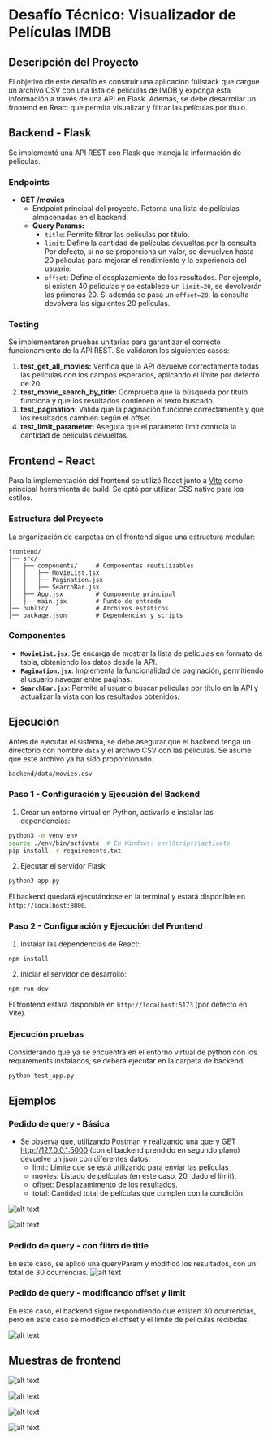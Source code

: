 # Desafío Técnico: Visualizador de Películas IMDB

## Descripción del Proyecto
El objetivo de este desafío es construir una aplicación fullstack que cargue un archivo CSV con una lista de películas de IMDB y exponga esta información a través de una API en Flask. Además, se debe desarrollar un frontend en React que permita visualizar y filtrar las películas por título.

## Backend - Flask
Se implementó una API REST con Flask que maneja la información de películas.

### **Endpoints**
- **GET /movies**
    - Endpoint principal del proyecto. Retorna una lista de películas almacenadas en el backend.
    - **Query Params:**
        - `title`: Permite filtrar las películas por título.
        - `limit`: Define la cantidad de películas devueltas por la consulta. Por defecto, si no se proporciona un valor, se devuelven hasta 20 películas para mejorar el rendimiento y la experiencia del usuario.
        - `offset`: Define el desplazamiento de los resultados. Por ejemplo, si existen 40 películas y se establece un `limit=20`, se devolverán las primeras 20. Si además se pasa un `offset=20`, la consulta devolverá las siguientes 20 películas.

### **Testing**
Se implementaron pruebas unitarias para garantizar el correcto funcionamiento de la API REST. Se validaron los siguientes casos:

1. **test_get_all_movies:** Verifica que la API devuelve correctamente todas las películas con los campos esperados, aplicando el límite por defecto de 20.
2. **test_movie_search_by_title:** Comprueba que la búsqueda por título funciona y que los resultados contienen el texto buscado.
3. **test_pagination:** Valida que la paginación funcione correctamente y que los resultados cambien según el offset.
4. **test_limit_parameter:** Asegura que el parámetro limit controla la cantidad de películas devueltas.

## Frontend - React
Para la implementación del frontend se utilizó React junto a [Vite](https://vite.dev/) como principal herramienta de build. Se optó por utilizar CSS nativo para los estilos.

### **Estructura del Proyecto**
La organización de carpetas en el frontend sigue una estructura modular:

```
frontend/
│── src/
│   ├── components/     # Componentes reutilizables
│   │   ├── MovieList.jsx
│   │   ├── Pagination.jsx
│   │   ├── SearchBar.jsx
│   ├── App.jsx         # Componente principal
│   ├── main.jsx        # Punto de entrada
│── public/             # Archivos estáticos
│── package.json        # Dependencias y scripts
```

### **Componentes**
- **`MovieList.jsx`**: Se encarga de mostrar la lista de películas en formato de tabla, obteniendo los datos desde la API.
- **`Pagination.jsx`**: Implementa la funcionalidad de paginación, permitiendo al usuario navegar entre páginas.
- **`SearchBar.jsx`**: Permite al usuario buscar películas por título en la API y actualizar la vista con los resultados obtenidos.

## Ejecución
Antes de ejecutar el sistema, se debe asegurar que el backend tenga un directorio con nombre `data` y el archivo CSV con las películas. Se asume que este archivo ya ha sido proporcionado.

```bash
backend/data/movies.csv
```

### **Paso 1 - Configuración y Ejecución del Backend**
1. Crear un entorno virtual en Python, activarlo e instalar las dependencias:

```bash
python3 -m venv env
source ./env/bin/activate  # En Windows: env\Scripts\activate
pip install -r requirements.txt
```

2. Ejecutar el servidor Flask:

```bash
python3 app.py
```

El backend quedará ejecutándose en la terminal y estará disponible en `http://localhost:8000`.

### **Paso 2 - Configuración y Ejecución del Frontend**
1. Instalar las dependencias de React:

```bash
npm install
```

2. Iniciar el servidor de desarrollo:

```bash
npm run dev
```

El frontend estará disponible en `http://localhost:5173` (por defecto en Vite).


### Ejecución pruebas

Considerando que ya se encuentra en el entorno virtual de python con los requirements instalados, se deberá ejecutar en la carpeta de backend:


```bash
python test_app.py
```

## Ejemplos

### Pedido de query - Básica
- Se observa que, utilizando Postman y realizando una query GET http://127.0.0.1:5000 (con el backend prendido en segundo plano) devuelve un json con diferentes datos:
    - limit: Límite que se está utilizando para enviar las películas
    - movies: Listado de películas (en este caso, 20, dado el limit).
    - offset: Desplazamimento de los resultados.
    - total: Cantidad total de películas que cumplen con la condición.

![alt text](images/1_0.png)

![alt text](images/1_1.png)

### Pedido de query - con filtro de title
En este caso, se aplicó una queryParam y modificó los resultados, con un total de 30 ocurrencias.
![alt text](images/2_0.png)


### Pedido de query - modificando offset y limit
En este caso, el backend sigue respondiendo que existen 30 ocurrencias, pero en este caso se modificó el offset y el límite de películas recibidas.

![alt text](images/3_0.png)


## Muestras de frontend

![alt text](images/4_0.png)

![alt text](images/4_1.png)

![alt text](images/4_2.png)

![alt text](images/4_3.png)